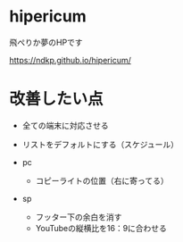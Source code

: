 # hipericum

飛ぺりか夢のHPです

https://ndkp.github.io/hipericum/


# 改善したい点
- 全ての端末に対応させる
-  リストをデフォルトにする（スケジュール）


- pc
  - コピーライトの位置（右に寄ってる）
- sp
  - フッター下の余白を消す
  - YouTubeの縦横比を16：9に合わせる
